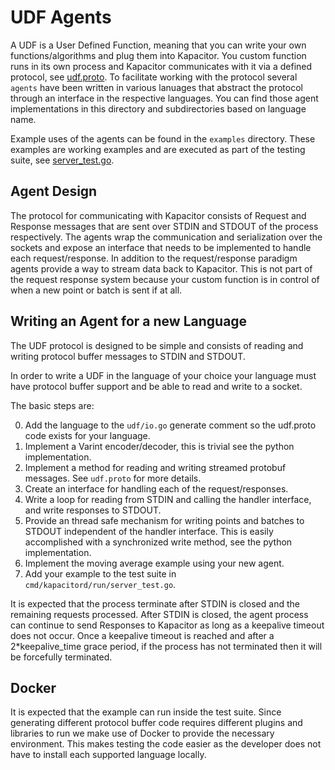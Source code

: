 # UDF Agents

A UDF is a User Defined Function, meaning that you can write your own functions/algorithms and plug them into Kapacitor.
You custom function runs in its own process and Kapacitor communicates with it via a defined protocol, see [udf.proto](https://github.com/influxdata/kapacitor/blob/master/udf/udf.proto).
To facilitate working with the protocol several `agents` have been written in various lanuages that abstract the protocol through an interface in the respective languages.
You can find those agent implementations in this directory and subdirectories based on language name.


Example uses of the agents can be found in the `examples` directory.
These examples are working examples and are executed as part of the testing suite,
see [server_test.go](https://github.com/influxdata/kapacitor/blob/master/cmd/kapacitord/run/server_test.go).


## Agent Design

The protocol for communicating with Kapacitor consists of Request and Response messages that are sent over STDIN and STDOUT of the process respectively.
The agents wrap the communication and serialization over the sockets and expose an interface that needs to be implemented to handle each request/response.
In addition to the request/response paradigm agents provide a way to stream data back to Kapacitor.
This is not part of the request response system because your custom function is in control of when a new point or batch is sent if at all.


## Writing an Agent for a new Language

The UDF protocol is designed to be simple and consists of reading and writing protocol buffer messages to STDIN and STDOUT.

In order to write a UDF in the language of your choice your language must have protocol buffer support and be able to read and write to a socket.

The basic steps are:

0. Add the language to the `udf/io.go` generate comment so the udf.proto code exists for your language.
1. Implement a Varint encoder/decoder, this is trivial see the python implementation.
2. Implement a method for reading and writing streamed protobuf messages. See `udf.proto` for more details.
3. Create an interface for handling each of the request/responses.
4. Write a loop for reading from STDIN and calling the handler interface, and write responses to STDOUT.
5. Provide an thread safe mechanism for writing points and batches to STDOUT independent of the handler interface.
    This is easily accomplished with a synchronized write method, see the python implementation.
6. Implement the moving average example using your new agent.
7. Add your example to the test suite in `cmd/kapacitord/run/server_test.go`.

It is expected that the process terminate after STDIN is closed and the remaining requests processed.
After STDIN is closed, the agent process can continue to send Responses to Kapacitor as long as a keepalive timeout does not occur.
Once a keepalive timeout is reached and after a 2*keepalive_time grace period, if the process has not terminated then it will be forcefully terminated.


## Docker

It is expected that the example can run inside the test suite.
Since generating different protocol buffer code requires different plugins and libraries to run we make use of Docker to provide the necessary environment.
This makes testing the code easier as the developer does not have to install each supported language locally.

